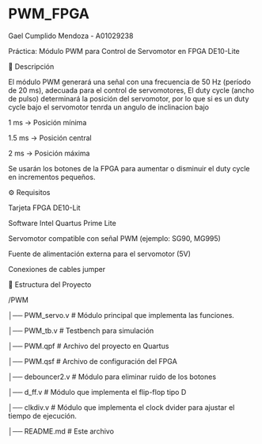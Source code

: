 # PWM_FPGA
Gael Cumplido Mendoza - A01029238

Práctica: Módulo PWM para Control de Servomotor en FPGA DE10-Lite

📌 Descripción

El módulo PWM generará una señal con una frecuencia de 50 Hz (período de 20 ms), adecuada para el control de servomotores, El duty cycle (ancho de pulso) determinará la posición del servomotor, por lo que si es un duty cycle bajo el servomotor tenrda un angulo de inclinacion bajo

1 ms → Posición mínima

1.5 ms → Posición central

2 ms → Posición máxima

Se usarán los botones de la FPGA para aumentar o disminuir el duty cycle en incrementos pequeños.

⚙️ Requisitos

Tarjeta FPGA DE10-Lit

Software Intel Quartus Prime Lite

Servomotor compatible con señal PWM (ejemplo: SG90, MG995)

Fuente de alimentación externa para el servomotor (5V)

Conexiones de cables jumper


📂 Estructura del Proyecto

/PWM

│── PWM_servo.v # Módulo principal que implementa las funciones.

│── PWM_tb.v # Testbench para simulación

│── PWM.qpf # Archivo del proyecto en Quartus

│── PWM.qsf # Archivo de configuración del FPGA

│── debouncer2.v # Módulo para eliminar ruido de los botones

│── d_ff.v # Módulo que implementa el flip-flop tipo D

│── clkdiv.v # Módulo que implementa el clock dvider para ajustar el tiempo de ejecución.

│── README.md # Este archivo
